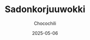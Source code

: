---
title: "Sadonkorjuuwokki"
image: "https://vegaanibotti.lauravuo.me/2025/05/2025-05-06_small.png"
date: 2025-05-06
receipt_url: "https://chocochili.net/2017/09/sadonkorjuuwokki/"
author: "Chocochili"
---